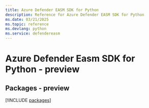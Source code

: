 ```yaml
---
title: Azure Defender EASM SDK for Python
description: Reference for Azure Defender EASM SDK for Python
ms.date: 03/21/2025
ms.topic: reference
ms.devlang: python
ms.service: defendereasm
---
```

# Azure Defender Easm SDK for Python - preview
## Packages - preview
[!INCLUDE [packages](defender-easm-index.md)]